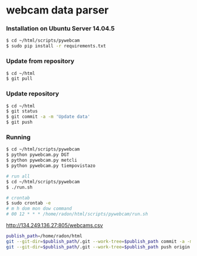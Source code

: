# webcam data parser

### Installation on Ubuntu Server 14.04.5
```sh
$ cd ~/html/scripts/pywebcam
$ sudo pip install -r requirements.txt
```
### Update from repository
```sh
$ cd ~/html
$ git pull
```
### Update repository
```sh
$ cd ~/html
$ git status
$ git commit -a -m 'Update data'
$ git push
```
### Running
```sh
$ cd ~/html/scripts/pywebcam
$ python pywebcam.py DGT
$ python pywebcam.py metcli
$ python pywebcam.py tiempovistazo
```
```sh
# run all
$ cd ~/html/scripts/pywebcam
$ ./run.sh
```
```sh
# crontab
$ sudo crontab -e
# m h dom mon dow command
# 00 12 * * * /home/radon/html/scripts/pywebcam/run.sh
```

http://134.249.136.27:805/webcams.csv

```sh
publish_path=/home/radon/html
git --git-dir=$publish_path/.git --work-tree=$publish_path commit -a -m "update data (`date +%d/%m/%Y' '%H:%M`)"
git --git-dir=$publish_path/.git --work-tree=$publish_path push origin gh-pages
```

